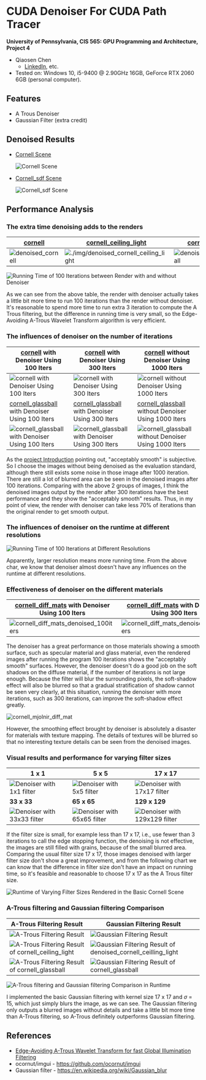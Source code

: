 CUDA Denoiser For CUDA Path Tracer
==================================

**University of Pennsylvania, CIS 565: GPU Programming and Architecture, Project 4**

* Qiaosen Chen
  * [LinkedIn](https://www.linkedin.com/in/qiaosen-chen-725699141/), etc.
* Tested on: Windows 10, i5-9400 @ 2.90GHz 16GB, GeForce RTX 2060 6GB (personal computer).

## Features

- A Trous Denoiser
- Gaussian Filter (extra credit)

## Denoised Results

- [Cornell Scene](https://github.com/giaosame/Project4-CUDA-Denoiser/blob/base-code/scenes/cornell.txt)

  ![Cornell Scene](./img/cornell_denoised_comparison.png)

- [Cornell_sdf Scene](https://github.com/giaosame/Project4-CUDA-Denoiser/blob/base-code/scenes/cornell_sdf.txt)

  ![Cornell_sdf Scene](./img/cornell_sdf_denoised_comparison.png)

## Performance Analysis

### The extra time denoising adds to the renders

| [cornell](https://github.com/giaosame/Project4-CUDA-Denoiser/blob/base-code/scenes/cornell.txt) | [cornell_ceiling_light](https://github.com/giaosame/Project4-CUDA-Denoiser/blob/base-code/scenes/cornell_ceiling_light.txt) | [cornell_glassball](https://github.com/giaosame/Project4-CUDA-Denoiser/blob/base-code/scenes/cornell_glassball.txt) | [cornell_mjolnir](https://github.com/giaosame/Project4-CUDA-Denoiser/blob/base-code/scenes/cornell_mjolnir.txt) |
| ------------------------------------------------------------ | ------------------------------------------------------------ | ------------------------------------------------------------ | ------------------------------------------------------------ |
| ![denoised_cornell](./img/denoised_cornell.png)              | ![./img/denoised_cornell_ceiling_light](./img/denoised_cornell_ceilling_light.png) | ![denoised_cornell_glassball](./img/denoised_cornell_glassball.png) | ![denoised_cornell_mjolnir](./img/denoised_cornell_mjolnir.png) |

![Running Time of 100 Iterations between Render with and without Denoiser](https://github.com/giaosame/Project4-CUDA-Denoiser/blob/base-code/img/Running%20Time%20of%20100%20Iterations%20between%20Render%20with%20and%20without%20Denoiser.png)

As we can see from the above table, the render with denoiser actually takes a little bit more time to run 100 iterations than the render without denoiser. It's reasonable to spend more time to run extra 3 iteration to compute the A Trous filtering, but the difference in running time is very small, so the Edge-Avoiding A-Trous Wavelet Transform algorithm is very efficient.

### The influences of denoiser on the number of iterations

| [cornell](https://github.com/giaosame/Project4-CUDA-Denoiser/blob/base-code/scenes/cornell.txt) with Denoiser Using 100 Iters | [cornell](https://github.com/giaosame/Project4-CUDA-Denoiser/blob/base-code/scenes/cornell.txt) with Denoiser Using 300 Iters | [cornell](https://github.com/giaosame/Project4-CUDA-Denoiser/blob/base-code/scenes/cornell.txt) without Denoiser Using 1000 Iters |
| ------------------------------------------------------------ | ------------------------------------------------------------ | ------------------------------------------------------------ |
| ![cornell with Denoiser Using 100 Iters](./img/cornell_denoising_100iters.png) | ![cornell with Denoiser Using 300 Iters](./img/cornell_denoising_300iters.png) | ![cornell without Denoiser Using 1000 Iters](./img/cornell_1000iters.png) |
| [cornell_glassball](https://github.com/giaosame/Project4-CUDA-Denoiser/blob/base-code/scenes/cornell_glassball.txt) with Denoiser Using 100 Iters | [cornell_glassball](https://github.com/giaosame/Project4-CUDA-Denoiser/blob/base-code/scenes/cornell_glassball.txt) with Denoiser Using 300 Iters | [cornell_glassball](https://github.com/giaosame/Project4-CUDA-Denoiser/blob/base-code/scenes/cornell_glassball.txt) without Denoiser Using 1000 Iters |
| ![cornell_glassball with Denoiser Using 100 Iters](./img/cornell_glassball_denoising_100iters.png) | ![cornell_glassball with Denoiser Using 300 Iters](./img/cornell_glassball_denoising_300iters.png) | ![cornell_glassball without Denoiser Using 1000 Iters](./img/cornell_glassball_1000iters.png) |

As the [project Introduction](https://github.com/giaosame/Project4-CUDA-Denoiser/blob/base-code/INSTRUCTION.md) pointing out,  "acceptably smooth" is subjective. So I choose the images without being denoised as the evaluation standard, although there still exists some noise in those image after 1000 iteration. There are still a lot of blurred area can be seen in the denoised images after 100 iterations. Comparing with the above 2 groups of images, I think the denoised images output by the render after 300 iterations have the best performance and they show the "acceptably smooth" results. Thus, in my point of view, the render with denoiser can take less 70% of iterations than the original render to get smooth output.

### The influences of denoiser on the runtime at different resolutions

![Running Time of 100 Iterations at Different Resolutions](https://github.com/giaosame/Project4-CUDA-Denoiser/blob/base-code/img/Running%20Time%20of%20100%20Iterations%20at%20Different%20Resolutions.png)

Apparently, larger resolution means more running time. From the above char, we know that denoiser almost doesn't have any influences on the runtime at different resolutions.

###  Effectiveness of denoiser on the different materials

| [cornell_diff_mats](https://github.com/giaosame/Project4-CUDA-Denoiser/blob/base-code/scenes/cornell_diff_mats.txt) with Denoiser Using 100 Iters | [cornell_diff_mats](https://github.com/giaosame/Project4-CUDA-Denoiser/blob/base-code/scenes/cornell_diff_mats.txt) with Denoiser Using 300 Iters | [cornell_diff_mats](https://github.com/giaosame/Project4-CUDA-Denoiser/blob/base-code/scenes/cornell_diff_mats.txt) without Denoiser Using 1000 Iters |
| ------------------------------------------------------------ | ------------------------------------------------------------ | ------------------------------------------------------------ |
| ![cornell_diff_mats_denoised_100iters](./img/cornell_diff_mats_denoised_100iters.png) | ![cornell_diff_mats_denoised_300iters](./img/cornell_diff_mats_denoised_300iters.png) | ![cornell_diff_mats_1000iters](./img/cornell_diff_mats_1000iters.png) |

The denoiser has a great performance on those materials showing a smooth surface, such as specular material and glass material, even the rendered images after running the program 100 iterations shows the "acceptably smooth" surfaces. However, the denoiser doesn't do a good job on the soft shadows on the diffuse material, if the number of iterations is not large enough. Because the filter will blur the surrounding pixels, the soft-shadow effect will also be blurred so that a gradual stratification of shadow cannot be seen very clearly, at this situation, running the denoiser with more iterations, such as 300 iterations, can improve the soft-shadow effect greatly.

![cornell_mjolnir_diff_mat](./img/cornell_mjolnir_diff_mat.png)

However, the smoothing effect brought by denoiser is absolutely a disaster for materials with texture mapping. The details of textures will be blurred so that no interesting texture details can be seen from the denoised images.

### Visual results and performance for varying filter sizes

| 1 x 1                                                        | 5 x 5                                                        | 17 x 17                                                      |
| ------------------------------------------------------------ | ------------------------------------------------------------ | ------------------------------------------------------------ |
| ![Denoiser with 1x1 filter](./img/cornell_denoising_100iters_1_1.png) | ![Denoiser with 5x5 filter](./img/cornell_denoising_100iters_5_5.png) | ![Denoiser with 17x17 filter](./img/cornell_denoising_100iters.png) |
| **33 x 33**                                                  | **65 x 65**                                                  | **129 x 129**                                                |
| ![Denoiser with 33x33 filter](./img/cornell_denoising_100iters_33_33.png) | ![Denoiser with 65x65 filter](./img/cornell_denoising_100iters_65_65.png) | ![Denoiser with 129x129 filter](./img/cornell_denoising_100iters_129_129.png) |

If the filter size is small, for example less than 17 x 17, i.e., use fewer than 3 iterations to call the edge stopping function, the denoising is not effective, the images are still filled with grains, because of the small blurred area. Comparing the usual filter size 17 x 17, those images denoised with larger filter size don't show a great improvement, and from the following chart we can know that the difference in filter size don't have an impact on running time, so it's feasible and reasonable to choose 17 x 17 as the A Trous filter size.

![Runtime of Varying Filter Sizes Rendered in the Basic Cornell Scene](https://github.com/giaosame/Project4-CUDA-Denoiser/blob/base-code/img/Runtime%20of%20Varying%20Filter%20Sizes%20Rendered%20in%20the%20Basic%20Cornell%20Scene.png)

### A-Trous filtering and Gaussian filtering Comparison

| A-Trous Filtering Result                                     | Gaussian Filtering Result                                    |
| ------------------------------------------------------------ | ------------------------------------------------------------ |
| ![A-Trous Filtering Result](./img/cornell_denoising_100iters.png) | ![Gaussian Filtering Result](./img/cornell_denoising_100iters_gaussian.png) |
| ![A-Trous Filtering Result of cornell_ceiling_light](./img/denoised_cornell_ceilling_light.png) | ![Gaussian Filtering Result of denoised_cornell_ceilling_light](./img/denoised_cornell_ceilling_light_gaussian.png) |
| ![A-Trous Filtering Result of cornell_glassball](./img/denoised_cornell_glassball.png) | ![Gaussian Filtering Result of cornell_glassball](./img/denoised_cornell_glassball_gaussian.png) |

![A-Trous filtering and Gaussian filtering Comparison in Runtime](https://github.com/giaosame/Project4-CUDA-Denoiser/blob/base-code/img/A-Trous%20filtering%20and%20Gaussian%20filtering%20Comparison%20in%20Runtime.png)

I implemented the basic Gaussian filtering with kernel size 17 x 17 and $\sigma$ = 15, which just simply blurs the image, as we can see. The Gaussian filtering only outputs a blurred images without details and take a little bit more time than A-Trous filtering, so A-Trous definitely outperforms Gaussian filtering. 

## References

- [Edge-Avoiding A-Trous Wavelet Transform for fast Global Illumination Filtering](https://jo.dreggn.org/home/2010_atrous.pdf)
- ocornut/imgui - https://github.com/ocornut/imgui
- Gaussian filter - https://en.wikipedia.org/wiki/Gaussian_blur 